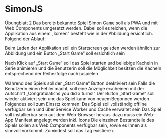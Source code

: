 # SimonJS
Übungblatt 2
Das bereits bekannte Spiel Simon Game soll als PWA und mit Web
Components umgesetzt werden. Dabei soll es reichen, wenn die
Applikation aus einem „Screen“ besteht wie in der Abbildung ersichtlich.
Folgend der Ablauf:

Beim Laden der Applikation soll ein Startscreen geladen werden
ähnlich zur Abbildung und ein Button „Start Game“ soll ersichtlich
sein

Nach Klick auf „Start Game“ soll das Spiel starten und beliebige
Kacheln in Serie animieren und die Benutzerin soll die Möglichkeit
besitzen die Kacheln entsprechend der Reihenfolge nachzuspielen

Während des Spiels soll der „Start Game“ Button deaktiviert sein
Falls die Benutzerin einen Fehler macht, soll eine Anzeige
erscheinen mit der Aufschrift „Congratulations you did x turns!“
Der Button „Start Game“ soll wieder aktiviert sein und das Spiel
kann von neuem Begonnen werden
Folgendes soll zum Einsatz kommen:
Das Spiel soll vollständig offline verfügbar sein und über Service Worker und Cache verwaltet
sein
Das Spiel soll installierbar sein aus dem Web-Browser heraus, dazu muss ein Web-App
Manifest angelegt werden inkl. Icons
Die einzelnen Bestandteile des Spiels sollen als Web Components verfügbar sein, sowie es
Ihnen als sinnvoll vorkommt. Zumindest soll das Tag <simon-game> existieren.
